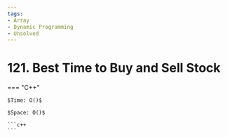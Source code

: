 ```yaml
---
tags:
- Array
- Dynamic Programming
- Unsolved
---
```



# 121. Best Time to Buy and Sell Stock

=== "C++"

    $Time: O()$

    $Space: O()$

    ```c++
    ```